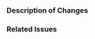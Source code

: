 ### Description of Changes


### Related Issues
<!-- Make sure to use the `Closes`/`Fixes` syntax to automatically close the issue when your PR is merged -->
<!-- e.g., "Closes #123 - A bug that crashes the app" -->
